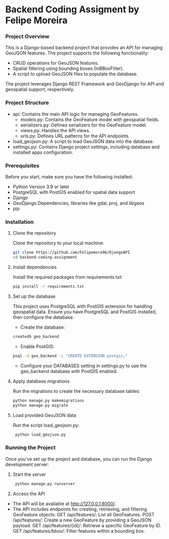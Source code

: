 # **Backend Coding Assigment** by Felipe Moreira

### Project Overview

This is a Django-based backend project that provides an API for managing GeoJSON features. The project supports the following functionality:

- CRUD operations for GeoJSON features.
- Spatial filtering using bounding boxes (InBBoxFilter).
- A script to upload GeoJSON files to populate the database.

The project leverages Django REST Framework and GeoDjango for API and geospatial support, respectively.

### Project Structure

- api: Contains the main API logic for managing GeoFeatures.
  - models.py: Contains the GeoFeature model with geospatial fields.
  - serializers.py: Defines serializers for the GeoFeature model.
  - views.py: Handles the API views.
  - urls.py: Defines URL patterns for the API endpoints.
- load_geojson.py: A script to load GeoJSON data into the database.
- settings.py: Contains Django project settings, including database and installed apps configuration.

### Prerequisites

Before you start, make sure you have the following installed:

- Python Version 3.9 or later
- PostgreSQL with PostGIS enabled for spatial data support
- Django
- GeoDjango Dependencies, libraries like gdal, proj, and libgeos
- pip

### Installation

1. Clone the repository

   Clone the repository to your local machine:

   ```bash
   git clone https://github.com/Felipemore96/DjangoAPI
   cd backend-coding-assignment
   ```

2. Install dependencies

   Install the required packages from requirements.txt:

   ```bash
   pip install -r requirements.txt
   ```

3. Set up the database

   This project uses PostgreSQL with PostGIS extension for handling geospatial data. Ensure you have PostgreSQL and PostGIS installed, then configure the database.

   - Create the database:

   ```bash
   createdb geo_backend
   ```

   - Enable PostGIS:

   ```bash
   psql -d geo_backend -c "CREATE EXTENSION postgis;"
   ```

   - Configure your DATABASES setting in settings.py to use the geo_backend database with PostGIS enabled.

4. Apply database migrations

   Run the migrations to create the necessary database tables:

   ```bash
   python manage.py makemigrations
   python manage.py migrate
   ```

5. Load provided GeoJSON data

   Run the script load_geojson.py:

   ```bash
    python load_geojson.py
   ```

### Running the Project

Once you’ve set up the project and database, you can run the Django development server:

1. Start the server

   ```bash
    python manage.py runserver
   ```

2. Access the API

- The API will be available at http://127.0.0.1:8000/.
- The API includes endpoints for creating, retrieving, and filtering GeoFeature objects:
  GET /api/features/: List all GeoFeatures.
  POST /api/features/: Create a new GeoFeature by providing a GeoJSON payload.
  GET /api/features/{id}/: Retrieve a specific GeoFeature by ID.
  GET /api/features/bbox/: Filter features within a bounding box.
